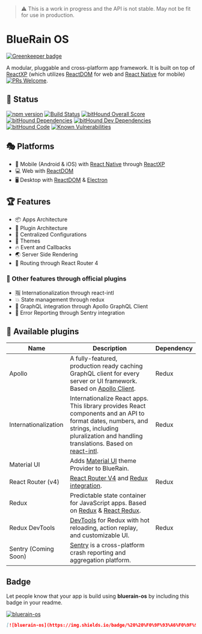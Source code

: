 
> ⚠️ This is a work in progress and the API is not stable. May not be fit for use in production.

# BlueRain OS

[![Greenkeeper badge](https://badges.greenkeeper.io/BlueEastCode/bluerain-os.svg)](https://greenkeeper.io/)

A modular, pluggable and cross-platform app framework. It is built on top of [ReactXP](https://microsoft.github.io/reactxp/) (which utilizes [ReactDOM](https://facebook.github.io/react/docs/react-dom.html) for web and [React Native](https://facebook.github.io/react-native/) for mobile) [![PRs Welcome](https://img.shields.io/badge/PRs-welcome-brightgreen.svg)](https://github.com/BlueEastCode/bluerain-os/blob/master/CONTRIBUTING.md).

## 🎊 Status

[![npm version](https://badge.fury.io/js/%40blueeast%2Fbluerain-os.svg)](https://github.com/BlueEastCode/bluerain-os) [![Build Status](https://travis-ci.org/BlueEastCode/bluerain-os.svg?branch=master)](https://travis-ci.org/BlueEastCode/bluerain-os) [![bitHound Overall Score](https://www.bithound.io/github/BlueEastCode/bluerain-os/badges/score.svg)](https://www.bithound.io/github/BlueEastCode/bluerain-os) [![bitHound Dependencies](https://www.bithound.io/github/BlueEastCode/bluerain-os/badges/dependencies.svg)](https://www.bithound.io/github/BlueEastCode/bluerain-os/develop/dependencies/npm) [![bitHound Dev Dependencies](https://www.bithound.io/github/BlueEastCode/bluerain-os/badges/devDependencies.svg)](https://www.bithound.io/github/BlueEastCode/bluerain-os/develop/dependencies/npm) [![bitHound Code](https://www.bithound.io/github/BlueEastCode/bluerain-os/badges/code.svg)](https://www.bithound.io/github/BlueEastCode/bluerain-os) [![Known Vulnerabilities](https://snyk.io/test/npm/@blueeast/bluerain-os/badge.svg)](https://snyk.io/test/npm/@blueeast/bluerain-os)


## 🎭 Platforms
- 📱 Mobile (Android & iOS) with [React Native](https://facebook.github.io/react-native/) through [ReactXP](https://microsoft.github.io/reactxp/)
- 💻 Web with [ReactDOM](https://facebook.github.io/react/docs/react-dom.html)
- 🖥 Desktop with [ReactDOM](https://facebook.github.io/react/docs/react-dom.html) & [Electron](https://electron.atom.io/)

## 🏆 Features
- 📦 Apps Architecture
- 🤖 Plugin Architecture
- 🔧 Centralized Configurations
- 💅 Themes
- 🔥 Event and Callbacks
- 🌏 Server Side Rendering
- 🔀 Routing through React Router 4

### 🎨 Other features through official plugins
- 🈯️ Internationalization through react-intl
- 💥 State management through redux
- 🚀 GraphQL integration through Apollo GraphQL Client
- 🚨 Error Reporting through Sentry integration


## 🤖 Available plugins

Name | Description | Dependency
------ | ------ | ------
Apollo | A fully-featured, production ready caching GraphQL client for every server or UI framework. Based on [Apollo Client](http://dev.apollodata.com/react/). | Redux
Internationalization | Internationalize React apps. This library provides React components and an API to format dates, numbers, and strings, including pluralization and handling translations. Based on [react-intl](https://github.com/yahoo/react-intl). | Redux
Material UI | Adds [Material UI](http://www.material-ui.com/#/) theme Provider to BlueRain. | 
React Router (v4) | [React Router V4](https://github.com/ReactTraining/react-router) and [Redux integration](https://github.com/ReactTraining/react-router/tree/master/packages/react-router-redux). | Redux
Redux | Predictable state container for JavaScript apps. Based on [Redux](http://redux.js.org/) & [React Redux](https://github.com/reactjs/react-redux).
Redux DevTools | [DevTools](https://github.com/gaearon/redux-devtools) for Redux with hot reloading, action replay, and customizable UI.  | Redux
Sentry (Coming Soon) | [Sentry](https://sentry.io/) is a cross-platform crash reporting and aggregation platform. 

## Badge

Let people know that your app is build using **bluerain-os** by including this badge in your readme.

[![bluerain-os](https://img.shields.io/badge/%20%20%F0%9F%93%A6%F0%9F%9A%80-semantic--release-e10079.svg)](https://github.com/blueeastcode/bluerain-os)

```md
[![bluerain-os](https://img.shields.io/badge/%20%20%F0%9F%93%A6%F0%9F%9A%80-semantic--release-e10079.svg)](https://github.com/blueeastcode/bluerain-os)
```
